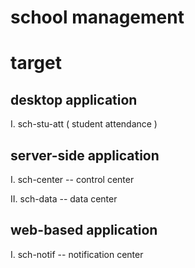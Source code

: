 
# school management

# target

## desktop application

I. sch-stu-att ( student attendance )

## server-side application

I. sch-center -- control center

II. sch-data -- data center

## web-based application

I. sch-notif -- notification center
